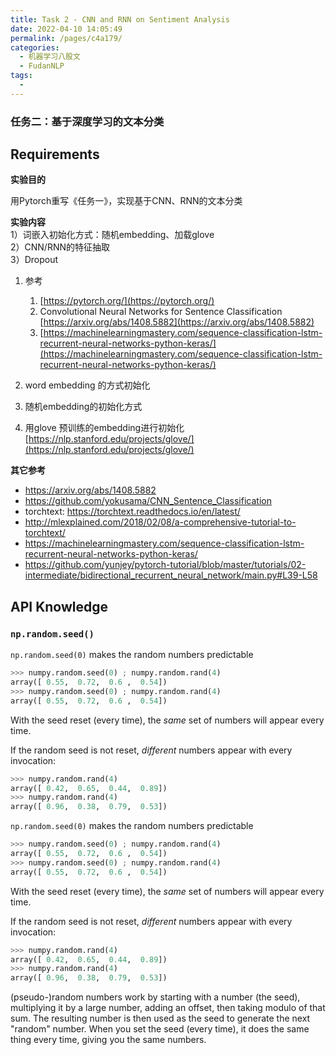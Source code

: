 ```yaml
---
title: Task 2 - CNN and RNN on Sentiment Analysis
date: 2022-04-10 14:05:49
permalink: /pages/c4a179/
categories:
  - 机器学习八股文
  - FudanNLP
tags:
  - 
---
```

### 任务二：基于深度学习的文本分类  
  
## Requirements
**实验目的**  
  
用Pytorch重写《任务一》，实现基于CNN、RNN的文本分类  
  
**实验内容**  
1）词嵌入初始化方式：随机embedding、加载glove  
2）CNN/RNN的特征抽取  
3）Dropout  

1.  参考
    
    1.  [https://pytorch.org/](https://pytorch.org/)
    2.  Convolutional Neural Networks for Sentence Classification [https://arxiv.org/abs/1408.5882](https://arxiv.org/abs/1408.5882)
    3.  [https://machinelearningmastery.com/sequence-classification-lstm-recurrent-neural-networks-python-keras/](https://machinelearningmastery.com/sequence-classification-lstm-recurrent-neural-networks-python-keras/)
2.  word embedding 的方式初始化
    
3.  随机embedding的初始化方式
    
4.  用glove 预训练的embedding进行初始化 [https://nlp.stanford.edu/projects/glove/](https://nlp.stanford.edu/projects/glove/)
  
**其它参考**  
- https://arxiv.org/abs/1408.5882  
- https://github.com/yokusama/CNN_Sentence_Classification  
- torchtext: https://torchtext.readthedocs.io/en/latest/  
- http://mlexplained.com/2018/02/08/a-comprehensive-tutorial-to-torchtext/  
- https://machinelearningmastery.com/sequence-classification-lstm-recurrent-neural-networks-python-keras/  
- https://github.com/yunjey/pytorch-tutorial/blob/master/tutorials/02-intermediate/bidirectional_recurrent_neural_network/main.py#L39-L58

## API Knowledge
### `np.random.seed()`
`np.random.seed(0)` makes the random numbers predictable

```python
>>> numpy.random.seed(0) ; numpy.random.rand(4)
array([ 0.55,  0.72,  0.6 ,  0.54])
>>> numpy.random.seed(0) ; numpy.random.rand(4)
array([ 0.55,  0.72,  0.6 ,  0.54])
```

With the seed reset (every time), the _same_ set of numbers will appear every time.

If the random seed is not reset, _different_ numbers appear with every invocation:

```python
>>> numpy.random.rand(4)
array([ 0.42,  0.65,  0.44,  0.89])
>>> numpy.random.rand(4)
array([ 0.96,  0.38,  0.79,  0.53])
```

`np.random.seed(0)` makes the random numbers predictable

```python
>>> numpy.random.seed(0) ; numpy.random.rand(4)
array([ 0.55,  0.72,  0.6 ,  0.54])
>>> numpy.random.seed(0) ; numpy.random.rand(4)
array([ 0.55,  0.72,  0.6 ,  0.54])
```

With the seed reset (every time), the _same_ set of numbers will appear every time.

If the random seed is not reset, _different_ numbers appear with every invocation:

```python
>>> numpy.random.rand(4)
array([ 0.42,  0.65,  0.44,  0.89])
>>> numpy.random.rand(4)
array([ 0.96,  0.38,  0.79,  0.53])
```

(pseudo-)random numbers work by starting with a number (the seed), multiplying it by a large number, adding an offset, then taking modulo of that sum. The resulting number is then used as the seed to generate the next "random" number. When you set the seed (every time), it does the same thing every time, giving you the same numbers.


